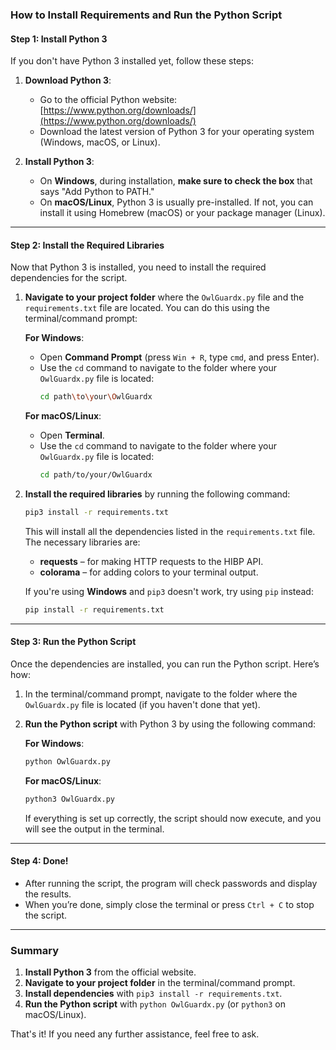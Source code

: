 
### **How to Install Requirements and Run the Python Script**

#### **Step 1: Install Python 3**

If you don't have Python 3 installed yet, follow these steps:

1. **Download Python 3**:
   - Go to the official Python website: [https://www.python.org/downloads/](https://www.python.org/downloads/)
   - Download the latest version of Python 3 for your operating system (Windows, macOS, or Linux).

2. **Install Python 3**:
   - On **Windows**, during installation, **make sure to check the box** that says "Add Python to PATH."
   - On **macOS/Linux**, Python 3 is usually pre-installed. If not, you can install it using Homebrew (macOS) or your package manager (Linux).

---

#### **Step 2: Install the Required Libraries**

Now that Python 3 is installed, you need to install the required dependencies for the script.

1. **Navigate to your project folder** where the `OwlGuardx.py` file and the `requirements.txt` file are located. You can do this using the terminal/command prompt:

   **For Windows**:
   - Open **Command Prompt** (press `Win + R`, type `cmd`, and press Enter).
   - Use the `cd` command to navigate to the folder where your `OwlGuardx.py` file is located:
     ```bash
     cd path\to\your\OwlGuardx
     ```

   **For macOS/Linux**:
   - Open **Terminal**.
   - Use the `cd` command to navigate to the folder where your `OwlGuardx.py` file is located:
     ```bash
     cd path/to/your/OwlGuardx
     ```

2. **Install the required libraries** by running the following command:

   ```bash
   pip3 install -r requirements.txt
   ```

   This will install all the dependencies listed in the `requirements.txt` file. The necessary libraries are:
   - **requests** – for making HTTP requests to the HIBP API.
   - **colorama** – for adding colors to your terminal output.

   If you're using **Windows** and `pip3` doesn't work, try using `pip` instead:

   ```bash
   pip install -r requirements.txt
   ```

---

#### **Step 3: Run the Python Script**

Once the dependencies are installed, you can run the Python script. Here’s how:

1. In the terminal/command prompt, navigate to the folder where the `OwlGuardx.py` file is located (if you haven't done that yet).

2. **Run the Python script** with Python 3 by using the following command:

   **For Windows**:
   ```bash
   python OwlGuardx.py
   ```

   **For macOS/Linux**:
   ```bash
   python3 OwlGuardx.py
   ```

   If everything is set up correctly, the script should now execute, and you will see the output in the terminal.

---

#### **Step 4: Done!**

- After running the script, the program will check passwords and display the results.
- When you’re done, simply close the terminal or press `Ctrl + C` to stop the script.

---

### **Summary**

1. **Install Python 3** from the official website.
2. **Navigate to your project folder** in the terminal/command prompt.
3. **Install dependencies** with `pip3 install -r requirements.txt`.
4. **Run the Python script** with `python OwlGuardx.py` (or `python3` on macOS/Linux).

That's it! If you need any further assistance, feel free to ask.

